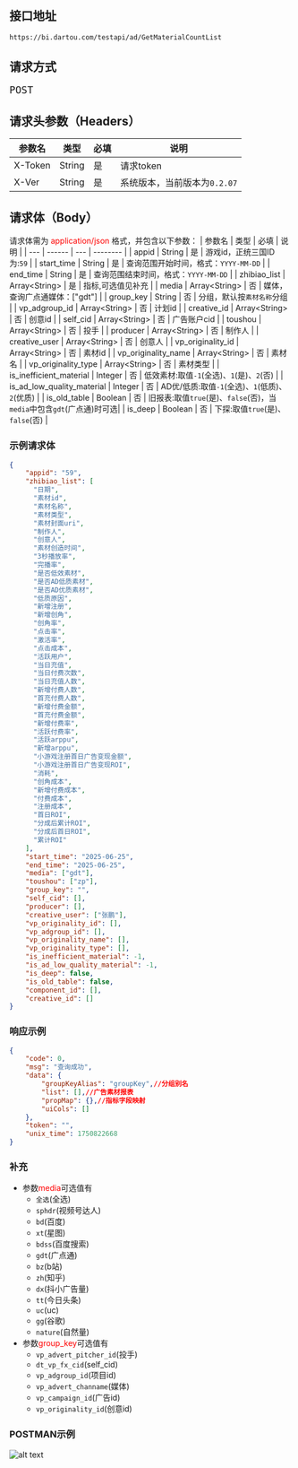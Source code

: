 ## 接口地址

```uri
https://bi.dartou.com/testapi/ad/GetMaterialCountList
```
## 请求方式
<span style="font-size:1.3rem">`POST`</span>

## 请求头参数（Headers）
| 参数名 | 类型     | 必填 | 说明      |
| --- | ------ | -- | ------- |
| X-Token   | String | 是  | 请求token |
| X-Ver   | String | 是  | 系统版本，当前版本为`0.2.07` |

## 请求体（Body）
请求体需为 <span style="color:red">application/json</span> 格式，并包含以下参数：
| 参数名 | 类型 | 必填 | 说明       |
| --- | ------ | --- | -------- |
| appid   | String | 是 | 游戏id，正统三国ID为:`59` |
| start_time   | String | 是  | 查询范围开始时间，格式：`YYYY-MM-DD` |
| end_time   | String | 是  | 查询范围结束时间，格式：`YYYY-MM-DD` |
| zhibiao_list   | Array\<String\> | 是  | 指标,可选值见补充 |
| media   | Array\<String\> | 否  | 媒体，查询广点通媒体：["gdt"] |
| group_key   | String | 否  | 分组，默认按`素材名称`分组 |
| vp_adgroup_id   | Array\<String\> | 否  | 计划id |
| creative_id   | Array\<String\> | 否  | 创意id |
| self_cid   | Array\<String\> | 否  | 广告账户cid |
| toushou   | Array\<String\> | 否  | 投手 |
| producer   | Array\<String\> | 否  | 制作人 |
| creative_user | Array\<String\> | 否  | 创意人 |
| vp_originality_id | Array\<String\> | 否  | 素材id |
| vp_originality_name | Array\<String\> | 否  | 素材名 |
| vp_originality_type | Array\<String\> | 否  | 素材类型 |
| is_inefficient_material | ‌Integer | 否  | 低效素材:取值`-1`(全选)、`1`(是)、`2`(否) |
| is_ad_low_quality_material | ‌Integer | 否  | AD优/低质:取值`-1`(全选)、`1`(低质)、`2`(优质) |
| is_old_table | Boolean | 否  | 旧报表:取值`true`(是)、`false`(否)，当`media`中包含`gdt`(广点通)时可选|
| is_deep | Boolean | 否  | 下探:取值`true`(是)、`false`(否) |


### 示例请求体
```json
{
	"appid": "59",
	"zhibiao_list": [
      "日期",
      "素材id",
      "素材名称",
      "素材类型",
      "素材封面uri",
      "制作人",
      "创意人",
      "素材创造时间",
      "3秒播放率",
      "完播率",
      "是否低效素材",
      "是否AD低质素材",
      "是否AD优质素材",
      "低质原因",
      "新增注册",
      "新增创角",
      "创角率",
      "点击率",
      "激活率",
      "点击成本",
      "活跃用户",
      "当日充值",
      "当日付费次数",
      "当日充值人数",
      "新增付费人数",
      "首充付费人数",
      "新增付费金额",
      "首充付费金额",
      "新增付费率",
      "活跃付费率",
      "活跃arppu",
      "新增arppu",
      "小游戏注册首日广告变现金额",
      "小游戏注册首日广告变现ROI",
      "消耗",
      "创角成本",
      "新增付费成本",
      "付费成本",
      "注册成本",
      "首日ROI",
      "分成后累计ROI",
      "分成后首日ROI",
      "累计ROI"
    ],
	"start_time": "2025-06-25",
	"end_time": "2025-06-25",
	"media": ["gdt"],
	"toushou": ["zp"],
	"group_key": "",
	"self_cid": [],
	"producer": [],
	"creative_user": ["张鹏"],
	"vp_originality_id": [],
	"vp_adgroup_id": [],
	"vp_originality_name": [],
	"vp_originality_type": [],
	"is_inefficient_material": -1,
	"is_ad_low_quality_material": -1,
	"is_deep": false,
	"is_old_table": false,
	"component_id": [],
	"creative_id": []
}
```

### 响应示例
```json
{
    "code": 0,
    "msg": "查询成功",
    "data": {
        "groupKeyAlias": "groupKey",//分组别名
        "list": [],//广告素材报表
        "propMap": {},//指标字段映射
        "uiCols": []
    },
    "token": "",
    "unix_time": 1750822668
}
```

### 补充
+ 参数<span style="color:red">media</span>可选值有
    + `全选`(全选)
    + `sphdr`(视频号达人)
    + `bd`(百度)
    + `xt`(星图)
    + `bdss`(百度搜索)
    + `gdt`(广点通)
    + `bz`(b站)
    + `zh`(知乎)
    + `dx`(抖小广告量)
    + `tt`(今日头条)
    + `uc`(uc)
    + `gg`(谷歌)
    + `nature`(自然量)
+ 参数<span style="color:red">group_key</span>可选值有
    + `vp_advert_pitcher_id`(投手)
    + `dt_vp_fx_cid`(self_cid)
    + `vp_adgroup_id`(项目id)
    + `vp_advert_channame`(媒体)
    + `vp_campaign_id`(广告id)
    + `vp_originality_id`(创意id)

### POSTMAN示例
![alt text](image.png)
